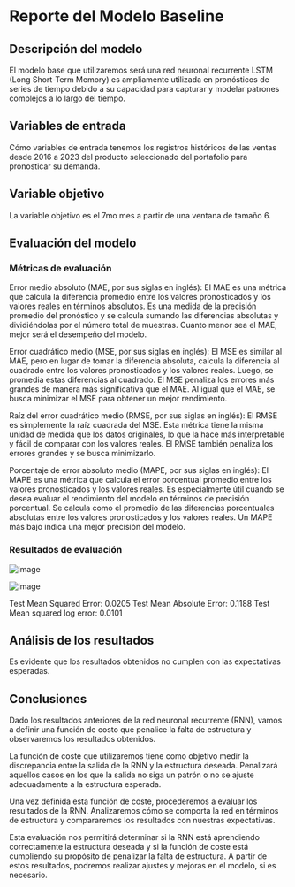 # Reporte del Modelo Baseline

## Descripción del modelo

El modelo base que utilizaremos será una red neuronal recurrente LSTM (Long Short-Term Memory) es ampliamente utilizada en pronósticos de series de tiempo debido a su capacidad para capturar y modelar patrones complejos a lo largo del tiempo.

## Variables de entrada

Cómo variables de entrada tenemos los registros históricos de las ventas desde 2016 a 2023 del producto seleccionado del portafolio para pronosticar su demanda.

## Variable objetivo

La variable objetivo es el 7mo mes a partir de una ventana de tamaño 6.

## Evaluación del modelo

### Métricas de evaluación

Error medio absoluto (MAE, por sus siglas en inglés): El MAE es una métrica que calcula la diferencia promedio entre los valores pronosticados y los valores reales en términos absolutos. Es una medida de la precisión promedio del pronóstico y se calcula sumando las diferencias absolutas y dividiéndolas por el número total de muestras. Cuanto menor sea el MAE, mejor será el desempeño del modelo.

Error cuadrático medio (MSE, por sus siglas en inglés): El MSE es similar al MAE, pero en lugar de tomar la diferencia absoluta, calcula la diferencia al cuadrado entre los valores pronosticados y los valores reales. Luego, se promedia estas diferencias al cuadrado. El MSE penaliza los errores más grandes de manera más significativa que el MAE. Al igual que el MAE, se busca minimizar el MSE para obtener un mejor rendimiento.

Raíz del error cuadrático medio (RMSE, por sus siglas en inglés): El RMSE es simplemente la raíz cuadrada del MSE. Esta métrica tiene la misma unidad de medida que los datos originales, lo que la hace más interpretable y fácil de comparar con los valores reales. El RMSE también penaliza los errores grandes y se busca minimizarlo.

Porcentaje de error absoluto medio (MAPE, por sus siglas en inglés): El MAPE es una métrica que calcula el error porcentual promedio entre los valores pronosticados y los valores reales. Es especialmente útil cuando se desea evaluar el rendimiento del modelo en términos de precisión porcentual. Se calcula como el promedio de las diferencias porcentuales absolutas entre los valores pronosticados y los valores reales. Un MAPE más bajo indica una mejor precisión del modelo.

### Resultados de evaluación

![image](https://github.com/Ziiredd/Project/assets/116692880/02129236-91a0-4639-a813-d1a5e306814b)

![image](https://github.com/Ziiredd/Project/assets/116692880/b0cfbe6b-62e8-4d28-ac7f-472e79089f71)

Test Mean Squared Error: 	0.0205
Test Mean Absolute Error: 	0.1188
Test Mean squared log error: 	0.0101

## Análisis de los resultados

Es evidente que los resultados obtenidos no cumplen con las expectativas esperadas.

## Conclusiones

Dado los resultados anteriores de la red neuronal recurrente (RNN), vamos a definir una función de costo que penalice la falta de estructura y observaremos los resultados obtenidos.

La función de coste que utilizaremos tiene como objetivo medir la discrepancia entre la salida de la RNN y la estructura deseada. Penalizará aquellos casos en los que la salida no siga un patrón o no se ajuste adecuadamente a la estructura esperada.

Una vez definida esta función de coste, procederemos a evaluar los resultados de la RNN. Analizaremos cómo se comporta la red en términos de estructura y compararemos los resultados con nuestras expectativas.

Esta evaluación nos permitirá determinar si la RNN está aprendiendo correctamente la estructura deseada y si la función de coste está cumpliendo su propósito de penalizar la falta de estructura. A partir de estos resultados, podremos realizar ajustes y mejoras en el modelo, si es necesario.
